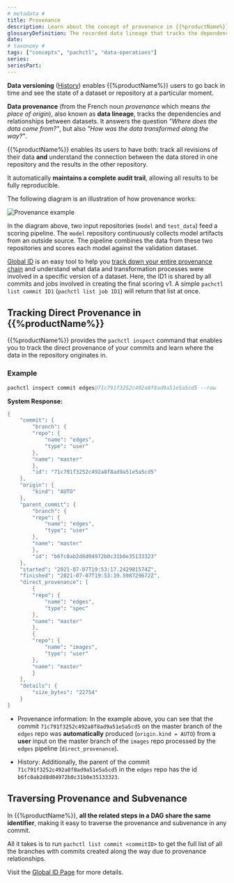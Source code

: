 ```yaml
---
# metadata # 
title: Provenance
description: Learn about the concept of provenance in {{%productName%}}. 
glossaryDefinition: The recorded data lineage that tracks the dependencies and relationships between datasets. 
date: 
# taxonomy #
tags: ["concepts", "pachctl", "data-operations"]
series:
seriesPart:
--- 
```


**Data versioning** ([History](../history/)) enables {{%productName%}} users to go back in time and see the state of a dataset or repository at a particular moment. 

**Data provenance** (from the French noun *provenance* which means *the place of origin*),
also known as **data lineage**, tracks the dependencies and relationships
between datasets. It answers the question
*"Where does the data come from?"*, but also *"How was the data transformed along the way?"*. 

{{%productName%}} enables its users
to have both: track all revisions of their data **and**
understand the connection between the data stored in one repository
and the results in the other repository.

It automatically **maintains a
complete audit trail**, allowing all results to be fully reproducible.


The following diagram is an illustration of how provenance works:

![Provenance example](../../images/provenance.png) 


In the diagram above, two input repositories (`model`
and `test_data`) feed a scoring pipeline. 
The `model` repository continuously collects
model artifacts from an outside source. 
The pipeline combines the data from these two repositories 
and scores each model against the validation dataset.

[Global ID](../../advanced-concepts/globalID/) is an easy tool
to help you [track down your entire provenance chain](#traversing-provenance-and-subvenance) 
and understand what data and transformation processes were involved in a specific version of a dataset.
Here, the ID1 is shared by all commits and jobs involved in creating the final scoring v1.
A simple `pachctl list commit ID1` (`pachctl list job ID1`) will return that list at once.


## Tracking Direct Provenance in {{%productName%}}

{{%productName%}} provides the `pachctl inspect` command that enables you to track
the direct provenance of your commits and learn where the data in the repository
originates in.

###  Example
```s
pachctl inspect commit edges@71c791f3252c492a8f8ad9a51e5a5cd5 --raw
```

**System Response:**

```s
{
    "commit": {
        "branch": {
        "repo": {
            "name": "edges",
            "type": "user"
        },
        "name": "master"
        },
        "id": "71c791f3252c492a8f8ad9a51e5a5cd5"
    },
    "origin": {
        "kind": "AUTO"
    },
    "parent_commit": {
        "branch": {
        "repo": {
            "name": "edges",
            "type": "user"
        },
        "name": "master"
        },
        "id": "b6fc0ab2d8d04972b0c31b0e35133323"
    },
    "started": "2021-07-07T19:53:17.242981574Z",
    "finished": "2021-07-07T19:53:19.598729672Z",
    "direct_provenance": [
        {
        "repo": {
            "name": "edges",
            "type": "spec"
        },
        "name": "master"
        },
        {
        "repo": {
            "name": "images",
            "type": "user"
        },
        "name": "master"
        }
    ],
    "details": {
        "size_bytes": "22754"
    }
}
```

- Provenance information: In the example above, you can see that the commit `71c791f3252c492a8f8ad9a51e5a5cd5`
    on the master branch of the `edges` repo was **automatically** produced (`origin.kind = AUTO`) from a **user** input on the master branch of the `images` repo processed by the `edges` pipeline (`direct_provenance`).

- History: Additionally, the parent  of the commit `71c791f3252c492a8f8ad9a51e5a5cd5`  in the `edges` repo has the id  `b6fc0ab2d8d04972b0c31b0e35133323`.

## Traversing Provenance and Subvenance

In {{%productName%}}, **all the related steps in a DAG share the same identifier**,
making it easy to traverse the provenance and subvenance in any commit.

All it takes is to run `pachctl list commit <commitID>`
to get the full list of all the branches with commits
created along the way due to provenance relationships.


Visit the [Global ID Page](../../advanced-concepts/globalID/) for more details.

